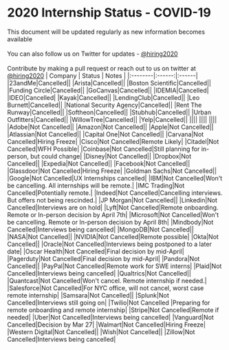 # 2020 Internship Status - COVID-19
This document will be updated regularly as new information becomes available <br/> <br/>
You can also follow us on Twitter for updates -  [@hiring2020](https://twitter.com/hiring2020) <br/> <br/>
Contribute by making a pull request or reach out to us on twitter at [@hiring2020](https://twitter.com/hiring2020)
| Company | Status | Notes |
|:--------|:------:|:------|
|23andMe|Cancelled||
|Arista|Cancelled||
|Boston Scientific|Cancelled||
|Funding Circle|Cancelled||
|GoCanvas|Cancelled||
|IDEMIA|Cancelled|
|IDEO|Cancelled|
|Kayak|Cancelled||
|LendingClub|Cancelled||
|Leo Burnett|Cancelled||
|National Security Agency|Cancelled||
|Rent The Runway|Cancelled||
|Softheon|Cancelled||
|Stubhub|Cancelled||
|Urban Outfitters|Cancelled||
|WillowTree|Cancelled||
|Yelp|Cancelled||
||||
||||
||||
|Adobe|Not Cancelled||
|Amazon|Not Cancelled||
|Apple|Not Cancelled||
|Atlassian|Not Cancelled||
|Capital One|Not Cancelled||
|Carvana|Not Cancelled|Hiring Freeze|
|Cisco|Not Cancelled|Remote Likely|
|Citadel|Not Cancelled|WFH Possible|
|Coinbase|Not Cancelled|Still planning for in-person, but could change|
|Disney|Not Cancelled||
|Dropbox|Not Cancelled||
|Expedia|Not Cancelled||
|Facebook|Not Cancelled||
|Glassdoor|Not Cancelled|Hiring Freeze|
|Goldman Sachs|Not Cancelled||
|Google|Not Cancelled|UX Internships cancelled|
|IBM|Not Cancelled|Won't be cancelling. All internships will be remote.|
|IMC Trading|Not Cancelled|Potentially remote.|
|Indeed|Not Cancelled|Cancelling interviews. But offers not being rescinded.|
|JP Morgan|Not Cancelled||
|Linkedin|Not Cancelled|Interviews are on hold|
|Lyft|Not Cancelled|Remote onboarding.  Remote or In-person decision by April 7th|
|Microsoft|Not Cancelled|Won't be cancelling. Remote or In-person decision by April 8th|
|Mindbody|Not Cancelled|Interviews being cancelled|
|MongoDB|Not Cancelled||
|NASA|Not Cancelled||
|NVIDIA|Not Cancelled|Remote possible|
|Okta|Not Cancelled||
|Oracle|Not Cancelled|Interviews being postponed to a later date|
|Oscar Health|Not Cancelled|Final decision by mid-April|
|Pagerduty|Not Cancelled|Final decision by mid-April|
|Pandora|Not Cancelled||
|PayPal|Not Cancelled|Remote work for SWE interns|
|Plaid|Not Cancelled|Interviews being cancelled|
|Qualtrics|Not Cancelled||
|Quantcast|Not Cancelled|Won't cancel. Remote internship if needed.|
|Salesforce|Not Cancelled|For NYC office, will not cancel, worst case remote internship|
|Samsara|Not Cancelled||
|Splunk|Not Cancelled|Interviews still going on|
|Twilio|Not Cancelled |Preparing for remote onboarding and remote internship|
|Stripe|Not Cancelled|Remote if needed|
|Uber|Not Cancelled|Interviews being cancelled|
|Vanguard|Not Cancelled|Decision by Mar 27|
|Walmart|Not Cancelled|Hiring Freeze|
|Western Digital|Not Cancelled||
|Wish|Not Cancelled||
|Zillow|Not Cancelled|Interviews being cancelled|
